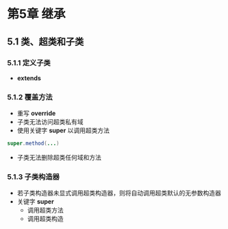 # 第5章 继承
## 5.1 类、超类和子类
### 5.1.1 定义子类
- **extends**
### 5.1.2 覆盖方法
- 重写 **override**
- 子类无法访问超类私有域
- 使用关键字 **super** 以调用超类方法
``` java
super.method(...)
```
- 子类无法删除超类任何域和方法
### 5.1.3 子类构造器
- 若子类构造器未显式调用超类构造器，则将自动调用超类默认的无参数构造器
- 关键字 **super**
	- 调用超类方法
	- 调用超类构造
<!--stackedit_data:
eyJoaXN0b3J5IjpbLTI4ODQ3MzM0MCwtMTQxMjE2NDIzOSwtND
UxNTkxMzQ4LDE2ODM0OTIwOTcsMjA3MTgwMTI1Nyw0OTIwMTcy
M119
-->